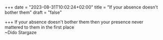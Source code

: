 +++
date = "2023-08-31T10:02:24+02:00"
title = "If your absence doesn't bother them"
draft = "false"

+++
If your absence doesn't bother them then your presence never mattered to them in the first place  
~Dido Stargaze
